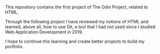 This repository contains the first project of The Odin Project, related to HTML.

Through the following project I have reviewed my notions of HTML and learned, above all, how to use Git, a tool that I had not used since I studied Web Application Development in 2019.

I hope to continue this learning and create better projects to build my portfolio.